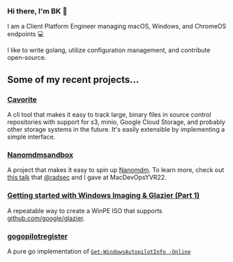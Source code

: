 ### Hi there, I'm BK 👋

I am a Client Platform Engineer managing macOS, Windows, and ChromeOS endpoints 💻 

I like to write golang, utilize configuration management, and contribute open-source.

## Some of my recent projects...

### [Cavorite](https://github.com/discentem/cavorite)

A cli tool that makes it easy to track large, binary files in source control repositories with support for s3, minio, Google Cloud Storage, and probably other storage systems in the future. It's easily extensible by implementing a simple interface. 

### [Nanomdmsandbox](https://github.com/discentem/nanomdmsandbox)

A project that makes it easy to spin up [Nanomdm](https://github.com/micromdm/nanomdm). To learn more, check out [this talk](https://github.com/radsec) that [@radsec](https://github.com/radsec) and I gave at MacDevOpsYVR22.

### [Getting started with Windows Imaging & Glazier (Part 1)](https://bkurtz.io/posts/glazier/) 

A repeatable way to create a WinPE ISO that supports [github.com/google/glazier](github.com/google/glazier). 

### [gogopilotregister](https://github.com/discentem/gogopilotregister)

A pure go implementation of [`Get-WindowsAutopilotInfo -Online`](https://docs.microsoft.com/en-us/mem/autopilot/add-devices)
